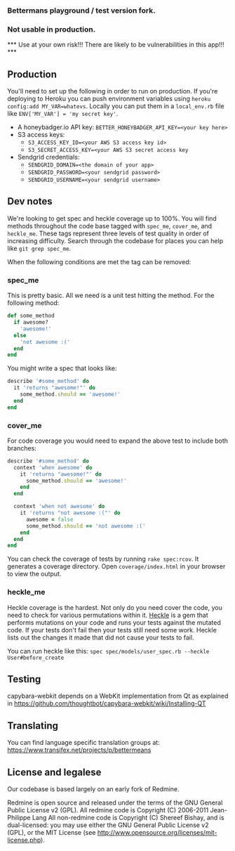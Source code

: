 ### Bettermans playground / test version fork.
### Not usable in production.


*** Use at your own risk!!! There are likely to be vulnerabilities in this
app!!! ***


Production
----------

You'll need to set up the following in order to run on production. If you're
deploying to Heroku you can push environment variables using
`heroku config:add MY_VAR=whatevs`. Locally you can put them in a `local_env.rb`
file like `ENV['MY_VAR'] = 'my secret key'`.

* A honeybadger.io API key: `BETTER_HONEYBADGER_API_KEY=<your key here>`
* S3 access keys:
  - `S3_ACCESS_KEY_ID=<your AWS S3 access key id>`
  - `S3_SECRET_ACCESS_KEY=<your AWS S3 secret access key`
* Sendgrid credentials:
  - `SENDGRID_DOMAIN=<the domain of your app>`
  - `SENDGRID_PASSWORD=<your sendgrid password>`
  - `SENDGRID_USERNAME=<your sendgrid username>`

Dev notes
---------

We're looking to get spec and heckle coverage up to 100%. You will find methods
throughout the code base tagged with `spec_me`, `cover_me`, and `heckle_me`.
These tags represent three levels of test quality in order of increasing
difficulty. Search through the codebase for places you can help like
`git grep spec_me`.

When the following conditions are met the tag can be removed:

### spec_me

This is pretty basic. All we need is a unit test hitting the method. For the
following method:

```ruby
def some_method
  if awesome?
    'awesome!'
  else
    'not awesome :('
  end
end
```

You might write a spec that looks like:

```ruby
describe '#some_method' do
  it 'returns "awesome!"' do
    some_method.should == 'awesome!'
  end
end
```

### cover_me

For code coverage you would need to expand the above test to include both
branches:

```ruby
describe '#some_method' do
  context 'when awesome' do
    it 'returns "awesome!"' do
      some_method.should == 'awesome!'
    end
  end

  context 'when not awesome' do
    it 'returns "not awesome :("' do
      awesome = false
      some_method.should == 'not awesome :('
    end
  end
end
```

You can check the coverage of tests by running `rake spec:rcov`. It generates
a coverage directory. Open `coverage/index.html` in your browser to view the
output.

### heckle_me

Heckle coverage is the hardest. Not only do you need cover the code, you need to
check for various permutations within it.
[Heckle](https://github.com/seattlerb/heckle) is a gem that performs mutations
on your code and runs your tests against the mutated code. If your tests don't
fail then your tests still need some work. Heckle lists out the changes it made
that did not cause your tests to fail.

You can run heckle
like this: `spec spec/models/user_spec.rb --heckle User#before_create`

Testing
-------

capybara-webkit depends on a WebKit implementation from Qt as explained in
https://github.com/thoughtbot/capybara-webkit/wiki/Installing-QT

Translating
-----------

You can find language specific translation groups at:
https://www.transifex.net/projects/p/bettermeans


License and legalese
--------------------

Our codebase is based largely on an early fork of Redmine.

Redmine is open source and released under the terms of the GNU General Public License v2 (GPL).
All redmine code is Copyright (C) 2006-2011  Jean-Philippe Lang
All non-redmine code is Copyright (C) Shereef Bishay, and is dual-licensed: you may use either the GNU General Public License v2 (GPL), or the MIT License (see http://www.opensource.org/licenses/mit-license.php).
